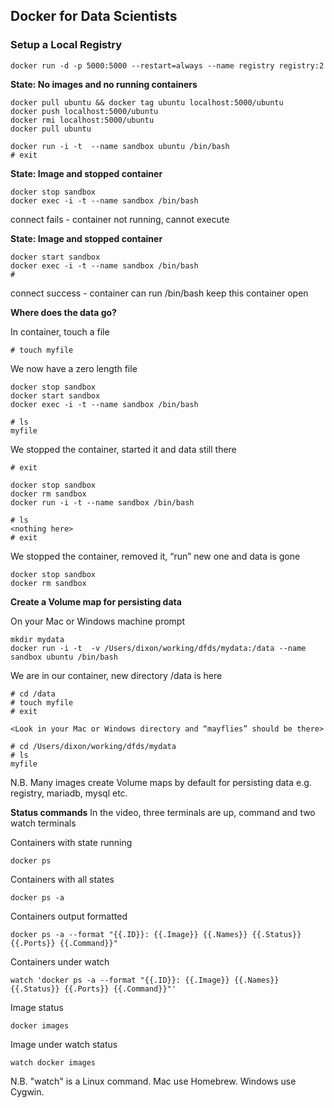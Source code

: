 ## Docker for Data Scientists

### Setup a Local Registry

```
docker run -d -p 5000:5000 --restart=always --name registry registry:2
```

**State: No images and no running containers**

```
docker pull ubuntu && docker tag ubuntu localhost:5000/ubuntu
docker push localhost:5000/ubuntu
docker rmi localhost:5000/ubuntu
docker pull ubuntu

docker run -i -t  --name sandbox ubuntu /bin/bash
# exit
```

**State: Image and stopped container**

```
docker stop sandbox
docker exec -i -t --name sandbox /bin/bash
```

connect fails - container not running, cannot execute

**State: Image and stopped container**

```
docker start sandbox
docker exec -i -t --name sandbox /bin/bash
# 
```

connect success - container can run /bin/bash
keep this container open

**Where does the data go?**

In container, touch a file

```
# touch myfile
```

We now have a zero length file

```
docker stop sandbox
docker start sandbox
docker exec -i -t --name sandbox /bin/bash

# ls
myfile
```

We stopped the container, started it and data still there

```
# exit

docker stop sandbox
docker rm sandbox
docker run -i -t --name sandbox /bin/bash

# ls
<nothing here>
# exit
```

We stopped the container, removed it, “run” new one and data is gone

```
docker stop sandbox
docker rm sandbox
```

**Create a Volume map for persisting data**

On your Mac or Windows machine prompt

```
mkdir mydata
docker run -i -t  -v /Users/dixon/working/dfds/mydata:/data --name sandbox ubuntu /bin/bash
```

We are in our container, new directory /data is here

```
# cd /data
# touch myfile
# exit

<Look in your Mac or Windows directory and “mayflies” should be there>

# cd /Users/dixon/working/dfds/mydata
# ls
myfile
```
N.B. Many images create Volume maps by default for persisting data e.g. registry, mariadb, mysql etc.

**Status commands**
In the video, three terminals are up, command and two watch terminals

Containers with state running
```
docker ps
```

Containers with all states
```
docker ps -a
```

Containers output formatted
```
docker ps -a --format "{{.ID}}: {{.Image}} {{.Names}} {{.Status}} {{.Ports}} {{.Command}}"
```

Containers under watch
```
watch 'docker ps -a --format "{{.ID}}: {{.Image}} {{.Names}} {{.Status}} {{.Ports}} {{.Command}}"'
```

Image status
```
docker images
```

Image under watch status
```
watch docker images
```

N.B. "watch" is a Linux command. Mac use Homebrew. Windows use Cygwin.

